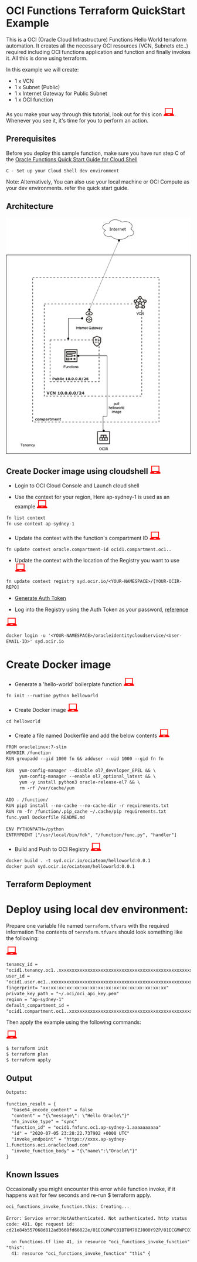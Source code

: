 # OCI Functions Terraform QuickStart Example

This is a OCI (Oracle Cloud Infrastructure) Functions Hello World terraform automation. It creates all the necessary OCI resources (VCN, Subnets etc..) required including OCI functions application and function and finally invokes it. All this is done using terraform.

In this example we will create:
* 1 x VCN
* 1 x Subnet (Public)
* 1 x Internet Gateway for Public Subnet
* 1 x OCI function

As you make your way through this tutorial, look out for this icon ![user input icon](./images/userinput.png).
Whenever you see it, it's time for you to perform an action.

## Prerequisites

Before you deploy this sample function, make sure you have run step C of the [Oracle Functions Quick Start Guide for Cloud Shell](https://www.oracle.com/webfolder/technetwork/tutorials/infographics/oci_functions_cloudshell_quickview/functions_quickview_top/functions_quickview/index.html)

    C - Set up your Cloud Shell dev environment

Note: Alternatively, You can also use your local machine or OCI Compute as your dev environments. refer the quick start guide.

## Architecture

![Helloworld Function](./images/helloworld.png)

## Create Docker image using cloudshell ![user input icon](./images/userinput.png)

*  Login to OCI Cloud Console and Launch cloud shell


*  Use the context for your region, Here ap-sydney-1 is used as an example ![user input icon](./images/userinput.png)
```
fn list context
fn use context ap-sydney-1
```


*  Update the context with the function's compartment ID ![user input icon](./images/userinput.png)
```
fn update context oracle.compartment-id ocid1.compartment.oc1..
```


*  Update the context with the location of the Registry you want to use ![user input icon](./images/userinput.png)
```
fn update context registry syd.ocir.io/<YOUR-NAMESPACE>/[YOUR-OCIR-REPO]
```

*  [Generate Auth Token](https://docs.cloud.oracle.com/en-us/iaas/Content/Registry/Tasks/registrygettingauthtoken.htm)


*  Log into the Registry using the Auth Token as your password, [reference](https://docs.cloud.oracle.com/en-us/iaas/Content/Functions/Tasks/functionslogintoocir.htm)

![user input icon](./images/userinput.png)
```
docker login -u '<YOUR-NAMESPACE>/oracleidentitycloudservice/<User-EMAIL-ID>' syd.ocir.io
```
  


#  Create Docker image


*  Generate a 'hello-world' boilerplate function ![user input icon](./images/userinput.png)
```
fn init --runtime python helloworld
```


*  Create Docker image ![user input icon](./images/userinput.png)
```
cd helloworld
```

*  Create a file named Dockerfile and add the below contents ![user input icon](./images/userinput.png)
```
FROM oraclelinux:7-slim
WORKDIR /function
RUN groupadd --gid 1000 fn && adduser --uid 1000 --gid fn fn

RUN  yum-config-manager --disable ol7_developer_EPEL && \
     yum-config-manager --enable ol7_optional_latest && \
     yum -y install python3 oracle-release-el7 && \
     rm -rf /var/cache/yum

ADD . /function/
RUN pip3 install --no-cache --no-cache-dir -r requirements.txt
RUN rm -fr /function/.pip_cache ~/.cache/pip requirements.txt func.yaml Dockerfile README.md

ENV PYTHONPATH=/python
ENTRYPOINT ["/usr/local/bin/fdk", "/function/func.py", "handler"]
```


*  Build and Push to OCI Registry ![user input icon](./images/userinput.png)
```
docker build . -t syd.ocir.io/ociateam/helloworld:0.0.1
docker push syd.ocir.io/ociateam/helloworld:0.0.1
```



## Terraform Deployment

# Deploy using local dev environment:

Prepare one variable file named `terraform.tfvars` with the required information 
The contents of `terraform.tfvars` should look something like the following:

![user input icon](./images/userinput.png)
```
tenancy_id = "ocid1.tenancy.oc1..xxxxxxxxxxxxxxxxxxxxxxxxxxxxxxxxxxxxxxxxxxxxxxxxxxxxxxxxxxxx"
user_id = "ocid1.user.oc1..xxxxxxxxxxxxxxxxxxxxxxxxxxxxxxxxxxxxxxxxxxxxxxxxxxxxxxxxxxxx"
fingerprint= "xx:xx:xx:xx:xx:xx:xx:xx:xx:xx:xx:xx:xx:xx:xx:xx"
private_key_path = "~/.oci/oci_api_key.pem"
region = "ap-sydney-1"
default_compartment_id = "ocid1.compartment.oc1..xxxxxxxxxxxxxxxxxxxxxxxxxxxxxxxxxxxxxxxxxxxxxxxxxxxxxxxxxxxx"
```

Then apply the example using the following commands:

![user input icon](./images/userinput.png)
```
$ terraform init
$ terraform plan
$ terraform apply
```

## Output

```
Outputs:

function_result = {
  "base64_encode_content" = false
  "content" = "{\"message\": \"Hello Oracle\"}"
  "fn_invoke_type" = "sync"
  "function_id" = "ocid1.fnfunc.oc1.ap-sydney-1.aaaaaaaaaa"
  "id" = "2020-07-05 23:28:22.737902 +0000 UTC"
  "invoke_endpoint" = "https://xxxx.ap-sydney-1.functions.oci.oraclecloud.com"
  "invoke_function_body" = "{\"name\":\"Oracle\"}"
}
```

## Known Issues

Occasionally you might encounter this error while function invoke, if it happens wait for few seconds and 
re-run $ terraform apply.
```
oci_functions_invoke_function.this: Creating...

Error: Service error:NotAuthenticated. Not authenticated. http status code: 401. Opc request id: cd21e84b557068d812ad3660fd66022e/01ECGMWPC01BT0M70ZJ000Y9ZP/01ECGMWPC01BT0M70ZJ000Y9ZQ

  on functions.tf line 41, in resource "oci_functions_invoke_function" "this":
  41: resource "oci_functions_invoke_function" "this" {
```